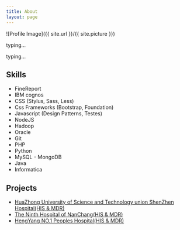 ```yaml
---
title: About
layout: page
---
```

![Profile Image]({{ site.url }}/{{ site.picture }})

<p>typing...</p>

<p>typing...</p>

<h2>Skills</h2>

<ul class="skill-list">
	<li>FineReport</li>
	<li>IBM cognos</li>
	<li>CSS (Stylus, Sass, Less)</li>
	<li>Css Frameworks (Bootstrap, Foundation)</li>
	<li>Javascript (Design Patterns, Testes)</li>
	<li>NodeJS</li>
	<li>Hadoop</li>
	<li>Oracle</li>
	<li>Git</li>
	<li>PHP</li>
	<li>Python</li>
	<li>MySQL - MongoDB</li>
	<li>Java</li>
	<li>Informatica</li>
</ul>

<h2>Projects</h2>

<ul>
	<li><a href="https://github.com/">HuaZhong University of Science and Technology union ShenZhen Hospital(HIS & MDR)</a></li>
	<li><a href="https://github.com/">The Ninth Hospital of NanChang(HIS & MDR)</a></li>
	<li><a href="https://github.com/">HengYang NO.1 Peoples Hospital(HIS & MDR)</a></li>
</ul>
